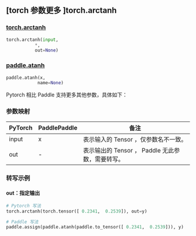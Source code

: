 ## [torch 参数更多 ]torch.arctanh
### [torch.arctanh](https://pytorch.org/docs/stable/generated/torch.arctanh.html#torch.arctanh)

```python
torch.arctanh(input,
           *,
           out=None)
```

### [paddle.atanh](https://www.paddlepaddle.org.cn/documentation/docs/zh/develop/api/paddle/atanh_cn.html)

```python
paddle.atanh(x,
            name=None)
```

Pytorch 相比 Paddle 支持更多其他参数，具体如下：

### 参数映射
| PyTorch       | PaddlePaddle | 备注                                                   |
| ------------- | ------------ | ------------------------------------------------------ |
| input | x | 表示输入的 Tensor ，仅参数名不一致。  |
| out | -  | 表示输出的 Tensor ， Paddle 无此参数，需要转写。    |


### 转写示例
#### out：指定输出
```python
# Pytorch 写法
torch.arctanh(torch.tensor([ 0.2341,  0.2539]), out=y)

# Paddle 写法
paddle.assign(paddle.atanh(paddle.to_tensor([ 0.2341,  0.2539])), y)
```
